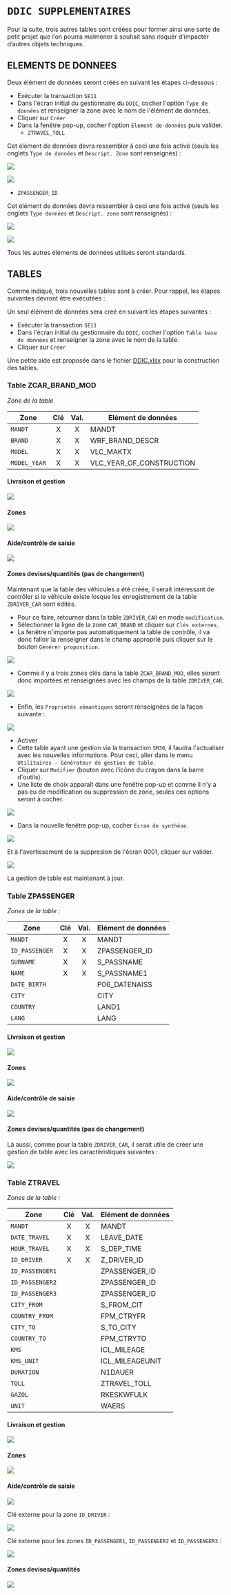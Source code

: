 # **`DDIC SUPPLEMENTAIRES`**

Pour la suite, trois autres tables sont créées pour former ainsi une sorte de petit projet que l’on pourra malmener à souhait sans risquer d’impacter d’autres objets techniques.

## **ELEMENTS DE DONNEES**

Deux élément de données seront créés en suivant les étapes ci-dessous :

- Exécuter la transaction `SE11`
- Dans l'écran initial du gestionnaire du `DDIC`, cocher l'option `Type de données` et renseigner la zone avec le nom de l'élément de données.
- Cliquer sur `Créer`
- Dans la fenêtre pop-up, cocher l'option `Element de données` puis valider.
  - `ZTRAVEL_TOLL`

Cet élément de données devra ressembler à ceci une fois activé (seuls les onglets `Type de données` et `Descript. Zone` sont renseignés) :

![](../99%20-%20Ressources/06_Tables_DB%20-%2010%20-%2001.png)

![](../99%20-%20Ressources/06_Tables_DB%20-%2010%20-%2002.png)

- `ZPASSENGER_ID`

Cet élément de données devra ressembler à ceci une fois activé (seuls les onglets `Type données` et `Descript. zone` sont renseignés) :

![](../99%20-%20Ressources/06_Tables_DB%20-%2010%20-%2003.png)

![](../99%20-%20Ressources/06_Tables_DB%20-%2010%20-%2004.png)

Tous les autres éléments de données utilisés seront standards.

## **TABLES**

Comme indiqué, trois nouvelles tables sont à créer. Pour rappel, les étapes suivantes devront être exécutées :

Un seul élément de données sera créé en suivant les étapes suivantes :

- Exécuter la transaction `SE11`
- Dans l'écran initial du gestionnaire du `DDIC`, cocher l'option `Table base de données` et renseigner la zone avec le nom de la table.
- Cliquer sur `Créer`

Une petite aide est proposée dans le fichier [DDIC.xlsx](../00_Compléments/DDIC.xlsx) pour la construction des tables.

### Table ZCAR_BRAND_MOD

_Zone de la table_

| **Zone**     | **Clé** | **Val.** | **Elément de données**   |
| ------------ | :-----: | :------: | ------------------------ |
| `MANDT`      |    X    |    X     | MANDT                    |
| `BRAND`      |    X    |    X     | WRF_BRAND_DESCR          |
| `MODEL`      |    X    |    X     | VLC_MAKTX                |
| `MODEL_YEAR` |    X    |    X     | VLC_YEAR_OF_CONSTRUCTION |

#### Livraison et gestion

![](../99%20-%20Ressources/06_Tables_DB%20-%2010%20-%2005.png)

#### Zones

![](../99%20-%20Ressources/06_Tables_DB%20-%2010%20-%2006.png)

#### Aide/contrôle de saisie

![](../99%20-%20Ressources/06_Tables_DB%20-%2010%20-%2007.png)

#### Zones devises/quantités (pas de changement)

Maintenant que la table des véhicules a été créée, il serait intéressant de contrôler si le véhicule existe losque les enregistrement de la table `ZDRIVER_CAR` sont édités.

- Pour ce faire, retourner dans la table `ZDRIVER_CAR` en mode `modification`.
- Sélectionner la ligne de la zone `CAR_BRAND` et cliquer sur `Clés externes`.
- La fenêtre n'importe pas automatiquement la table de contrôle, il va donc falloir la renseigner dans le champ approprié puis cliquer sur le bouton `Générer proposition`.

![](../99%20-%20Ressources/06_Tables_DB%20-%2010%20-%2009.png)

- Comme il y a trois zones clés dans la table `ZCAR_BRAND_MOD`, elles seront donc importées et renseignées avec les champs de la table `ZDRIVER_CAR`.

![](../99%20-%20Ressources/06_Tables_DB%20-%2010%20-%2009.png)

- Enfin, les `Propriétés sémantiques` seront renseignées de la façon suivante :

![](../99%20-%20Ressources/06_Tables_DB%20-%2010%20-%2010.png)

- Activer
- Cette table ayant une gestion via la transaction `SM30`, il faudra l'actualiser avec les nouvelles informations. Pour ceci, aller dans le menu `Utilitaires - Générateur de gestion de table`.
- Cliquer sur `Modifier` (bouton avec l'icône du crayon dans la barre d'outils).
- Une liste de choix apparaît dans une fenêtre pop-up et comme il n'y a pas eu de modification ou suppression de zone, seules ces options seront à cocher.

![](../99%20-%20Ressources/06_Tables_DB%20-%2010%20-%2011.png)

- Dans la nouvelle fenêtre pop-up, cocher `Ecran de synthèse`.

![](../99%20-%20Ressources/06_Tables_DB%20-%2010%20-%2012.png)

Et à l'avertissement de la suppresion de l'écran 0001, cliquer sur valider.

![](../99%20-%20Ressources/06_Tables_DB%20-%2010%20-%2013.png)

La gestion de table est maintenant à jour.

### Table ZPASSENGER

_Zones de la table :_

| **Zone**       | **Clé** | **Val.** | **Elément de données** |
| -------------- | :-----: | :------: | ---------------------- |
| `MANDT`        |    X    |    X     | MANDT                  |
| `ID_PASSENGER` |    X    |    X     | ZPASSENGER_ID          |
| `SURNAME`      |    X    |    X     | S_PASSNAME             |
| `NAME`         |    X    |    X     | S_PASSNAME1            |
| `DATE_BIRTH`   |         |          | P06_DATENAISS          |
| `CITY`         |         |          | CITY                   |
| `COUNTRY`      |         |          | LAND1                  |
| `LANG`         |         |          | LANG                   |

#### Livraison et gestion

![](../99%20-%20Ressources/06_Tables_DB%20-%2010%20-%2014.png)

#### Zones

![](../99%20-%20Ressources/06_Tables_DB%20-%2010%20-%2015.png)

#### Aide/contrôle de saisie

![](../99%20-%20Ressources/06_Tables_DB%20-%2010%20-%2016.png)

#### Zones devises/quantités (pas de changement)

Là aussi, comme pour la table `ZDRIVER_CAR`, il serait utile de créer une gestion de table avec les caractéristiques suivantes :

![](../99%20-%20Ressources/06_Tables_DB%20-%2010%20-%2017.png)

### Table ZTRAVEL

_Zones de la table :_

| **Zone**        | **Clé** | **Val.** | **Elément de données** |
| --------------- | :-----: | :------: | ---------------------- |
| `MANDT`         |    X    |    X     | MANDT                  |
| `DATE_TRAVEL`   |    X    |    X     | LEAVE_DATE             |
| `HOUR_TRAVEL`   |    X    |    X     | S_DEP_TIME             |
| `ID_DRIVER`     |    X    |    X     | Z_DRIVER_ID            |
| `ID_PASSENGER1` |         |          | ZPASSENGER_ID          |
| `ID_PASSENGER2` |         |          | ZPASSENGER_ID          |
| `ID_PASSENGER3` |         |          | ZPASSENGER_ID          |
| `CITY_FROM`     |         |          | S_FROM_CIT             |
| `COUNTRY_FROM`  |         |          | FPM_CTRYFR             |
| `CITY_TO`       |         |          | S_TO_CITY              |
| `COUNTRY_TO`    |         |          | FPM_CTRYTO             |
| `KMS`           |         |          | ICL_MILEAGE            |
| `KMS_UNIT`      |         |          | ICL_MILEAGEUNIT        |
| `DURATION`      |         |          | N1DAUER                |
| `TOLL`          |         |          | ZTRAVEL_TOLL           |
| `GAZOL`         |         |          | RKESKWFULK             |
| `UNIT`          |         |          | WAERS                  |

#### Livraison et gestion

![](../99%20-%20Ressources/06_Tables_DB%20-%2010%20-%2018.png)

#### Zones

![](../99%20-%20Ressources/06_Tables_DB%20-%2010%20-%2019.png)

#### Aide/contrôle de saisie

![](../99%20-%20Ressources/06_Tables_DB%20-%2010%20-%2020.png)

Clé externe pour la zone `ID_DRIVER` :

![](../99%20-%20Ressources/06_Tables_DB%20-%2010%20-%2021.png)

Clé externe pour les zones `ID_PASSENGER1`, `ID_PASSENGER2` et `ID_PASSENGER3` :

![](../99%20-%20Ressources/06_Tables_DB%20-%2010%20-%2022.png)

#### Zones devises/quantités

![](../99%20-%20Ressources/06_Tables_DB%20-%2010%20-%2023.png)
